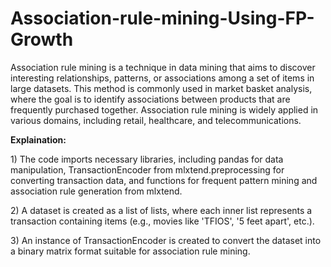 # Association-rule-mining-Using-FP-Growth
<p>Association rule mining is a technique in data mining that aims to discover interesting relationships, patterns, or associations among a set of items in large datasets. This method is commonly used in market basket analysis, where the goal is to identify associations between products that are frequently purchased together. Association rule mining is widely applied in various domains, including retail, healthcare, and telecommunications.</p>

<b>Explaination:</b>
<p>1) The code imports necessary libraries, including pandas for data manipulation, TransactionEncoder from mlxtend.preprocessing for converting transaction data, and functions for frequent pattern mining and association rule generation from mlxtend.</p>
<p>2) A dataset is created as a list of lists, where each inner list represents a transaction containing items (e.g., movies like 'TFIOS', '5 feet apart', etc.).</p>
<p>3) An instance of TransactionEncoder is created to convert the dataset into a binary matrix format suitable for association rule mining.</p>
